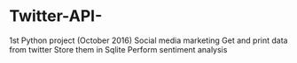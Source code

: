 # Twitter-API-
1st Python project (October 2016)
Social media marketing 
Get and print data from twitter
Store them in Sqlite
Perform sentiment analysis
